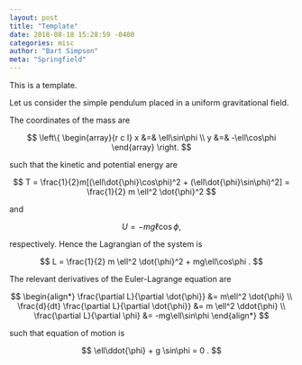 ```yaml
---
layout: post
title: "Template"
date: 2018-08-18 15:28:59 -0400
categories: misc
author: "Bart Simpson"
meta: "Springfield"
---
```


This is a template.

Let us consider the simple pendulum placed in a uniform gravitational field.

The coordinates of the mass are 

$$
   \left\{ 
   \begin{array}{r c l}
   x &=& \ell\sin\phi \\
   y &=& -\ell\cos\phi 
   \end{array} \right. 
$$

such that the kinetic and potential energy are

$$
   T = \frac{1}{2}m[(\ell\dot{\phi}\cos\phi)^2 + (\ell\dot{\phi}\sin\phi)^2] = \frac{1}{2} m \ell^2 \dot{\phi}^2
$$

and 

$$
   U = -mg\ell\cos\phi , 
$$

respectively. Hence the Lagrangian of the system is 

$$
   L = \frac{1}{2} m \ell^2 \dot{\phi}^2 + mg\ell\cos\phi .
$$
	

The relevant derivatives of the Euler-Lagrange equation are

$$
   \begin{align*}
   \frac{\partial L}{\partial \dot{\phi}} &= m\ell^2 \dot{\phi} \\
   \frac{d}{dt} \frac{\partial L}{\partial \dot{\phi}} &= m \ell^2 \ddot{\phi} \\
   \frac{\partial L}{\partial \phi} &= -mg\ell\sin\phi 
   \end{align*}
$$

such that equation of motion is 

$$
   \ell\ddot{\phi} + g \sin\phi = 0 .
$$

